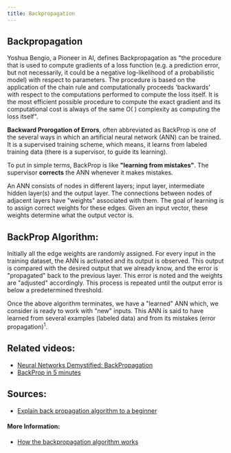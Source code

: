 ```yaml
---
title: Backpropagation
---
```

## Backpropagation 
<a href='https://github.com/freecodecamp/guides/blob/master/README.md' target='_blank' rel='nofollow'></a>

Yoshua Bengio, a Pioneer in AI, defines Backpropagation as "the procedure that is used to compute gradients of a loss function (e.g. a prediction error, but not necessarily, it could be a negative log-likelihood of a probabilistic model) with respect to parameters. The procedure is based on the application of the chain rule and computationally proceeds 'backwards' with respect to the computations performed to compute the loss itself. It is the most efficient possible procedure to compute the exact gradient and its computational cost is always of the same O( ) complexity as computing the loss itself".

**Backward Prorogation of Errors**, often abbreviated as BackProp is one of the several ways in which an artificial neural network (ANN) can be trained. It is a supervised training scheme, which means, it learns from labeled training data (there is a supervisor, to guide its learning).

To put in simple terms, BackProp is like **"learning from mistakes"**. The supervisor **corrects** the ANN whenever it makes mistakes.

An ANN consists of nodes in different layers; input layer, intermediate hidden layer(s) and the output layer. The connections between nodes of adjacent layers have "weights" associated with them. The goal of learning is to assign correct weights for these edges. Given an input vector, these weights determine what the output vector is.

## **BackProp Algorithm**:
Initially all the edge weights are randomly assigned. For every input in the training dataset, the ANN is activated and its output is observed. This output is compared with the desired output that we already know, and the error is "propagated" back to the previous layer. This error is noted and the weights are "adjusted" accordingly. This process is repeated until the output error is below a predetermined threshold. 

Once the above algorithm terminates, we have a "learned" ANN which, we consider is ready to work with "new" inputs. This ANN is said to have learned from several examples (labeled data) and from its mistakes (error propagation)<sup>1</sup>.

## **Related videos**:

- [Neural Networks Demystified: BackPropagation ](https://youtu.be/GlcnxUlrtek)
- [BackProp in 5 minutes](https://youtu.be/q555kfIFUCM)

## **Sources**:
- [Explain back propagation algorithm to a beginner](https://www.quora.com/How-do-you-explain-back-propagation-algorithm-to-a-beginner-in-neural-network)

#### More Information:
<!-- Please add any articles you think might be helpful to read before writing the article -->
- [How the backpropagation algorithm works](http://neuralnetworksanddeeplearning.com/chap2.html)
